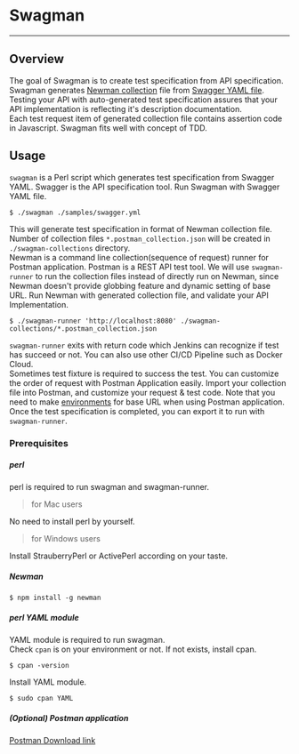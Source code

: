 # Swagman
---------

## Overview
The goal of Swagman is to create test specification from API specification. Swagman generates [Newman collection](https://www.getpostman.com/docs/postman/collection_runs/command_line_integration_with_newman) file from [Swagger YAML file](https://swagger.io/docs/specification/basic-structure/). Testing your API with auto-generated test specification assures that your API implementation is reflecting it's description documentation.  
Each test request item of generated collection file contains assertion code in Javascript. Swagman fits well with concept of TDD.

## Usage
`swagman` is a Perl script which generates test specification from Swagger YAML. Swagger is the API specification tool.
Run Swagman with Swagger YAML file.
```
$ ./swagman ./samples/swagger.yml
```
This will generate test specification in format of Newman collection file. Number of collection files `*.postman_collection.json` will be created in `./swagman-collections` directory.  
Newman is a command line collection(sequence of request) runner for Postman application. Postman is a REST API test tool. We will use `swagman-runner` to run the collection files instead of directly run on Newman, since Newman doesn't provide globbing feature and dynamic setting of base URL.
Run Newman with generated collection file, and validate your API Implementation.
```
$ ./swagman-runner 'http://localhost:8080' ./swagman-collections/*.postman_collection.json
```
`swagman-runner` exits with return code which Jenkins can recognize if test has succeed or not. You can also use other CI/CD Pipeline such as Docker Cloud.  
Sometimes test fixture is required to success the test.
You can customize the order of request with Postman Application easily.
Import your collection file into Postman, and customize your request & test code.
Note that you need to make [environments](https://www.getpostman.com/docs/postman/environments_and_globals/manage_environments) for base URL when using Postman application.
Once the test specification is completed, you can export it to run with `swagman-runner`.

### Prerequisites
##### perl
perl is required to run swagman and swagman-runner.
> for Mac users

No need to install perl by yourself.
> for Windows users

Install StrauberryPerl or ActivePerl according on your taste.
##### Newman
```
$ npm install -g newman
```
##### perl YAML module
YAML module is required to run swagman.  
Check `cpan` is on your environment or not. If not exists, install cpan.
```
$ cpan -version
```
Install YAML module.
```
$ sudo cpan YAML
```

##### (Optional) Postman application
[Postman Download link](https://www.getpostman.com/)

